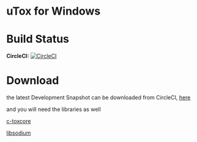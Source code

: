 # uTox for Windows

Build Status
=
**CircleCI:** [![CircleCI](https://circleci.com/gh/zoff99/uTox/tree/zoff99%2Fraspi.png?style=badge)](https://circleci.com/gh/zoff99/uTox)


Download
=
the latest Development Snapshot can be downloaded from CircleCI, [here](https://circleci.com/api/v1/project/zoff99/uTox/latest/artifacts/0/$CIRCLE_ARTIFACTS/RASPI/utox?filter=successful&branch=zoff99%2Fraspi)

and you will need the libraries as well

[c-toxcore](https://circleci.com/api/v1/project/zoff99/uTox/latest/artifacts/0/$CIRCLE_ARTIFACTS/RASPI/pkg_c-toxcore.tar.gz?filter=successful&branch=zoff99%2Fraspi)

[libsodium](https://circleci.com/api/v1/project/zoff99/uTox/latest/artifacts/0/$CIRCLE_ARTIFACTS/RASPI/pkg_libsodium.tar.gz?filter=successful&branch=zoff99%2Fraspi)
